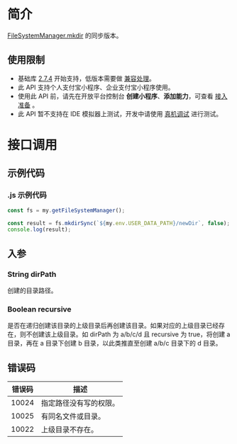 # 简介
[FileSystemManager.mkdir](https://opendocs.alipay.com/mini/api/0226oh) 的同步版本。

## 使用限制

- 基础库 [2.7.4](https://opendocs.alipay.com/mini/framework/lib-upgrade-v2) 开始支持，低版本需要做 [兼容处理](https://docs.alipay.com/mini/framework/compatibility)。
- 此 API 支持个人支付宝小程序、企业支付宝小程序使用。
- 使用此 API 前，请先在开放平台控制台 **创建小程序**、**添加能力**，可查看 [接入准备](https://opendocs.alipay.com/mini/02pk4y) 。
- 此 API 暂不支持在 IDE 模拟器上测试，开发中请使用 [真机调试](https://opendocs.alipay.com/mini/ide/remote-debug) 进行测试。

# 接口调用

## 示例代码

### .js 示例代码

```javascript
const fs = my.getFileSystemManager();

const result = fs.mkdirSync(`${my.env.USER_DATA_PATH}/newDir`, false);
console.log(result);
```

## 入参

### String dirPath
创建的目录路径。

### Boolean recursive
是否在递归创建该目录的上级目录后再创建该目录。如果对应的上级目录已经存在，则不创建该上级目录。如 dirPath 为 a/b/c/d 且 recursive 为 true，将创建 a 目录，再在 a 目录下创建 b 目录，以此类推直至创建 a/b/c 目录下的 d 目录。

## 错误码
| **错误码** | **描述** |
| --- | --- |
| 10024 | 指定路径没有写的权限。 |
| 10025 | 有同名文件或目录。 |
| 10022 | 上级目录不存在。 |

